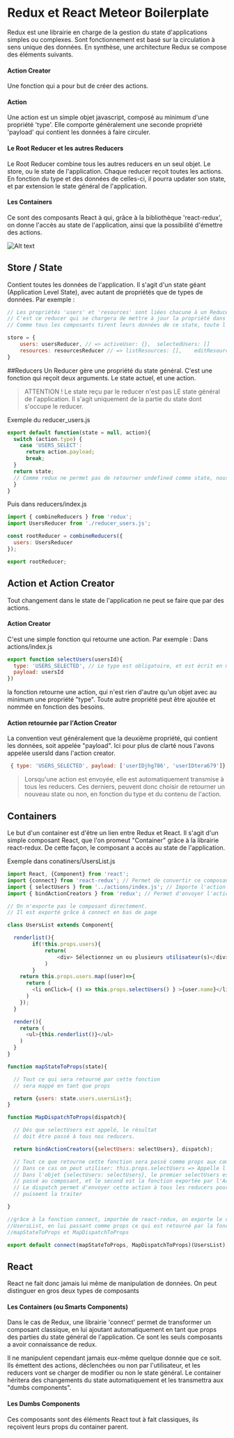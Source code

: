 # Redux et React Meteor Boilerplate

Redux est une librairie en charge de la gestion du state d'applications simples ou complexes. Sont fonctionnement est basé sur la circulation à sens unique des données. En synthèse, une architecture Redux se compose des éléments suivants.

#### Action Creator

Une fonction qui a pour but de créer des actions.

#### Action

Une action est un simple objet javascript, composé au minimum d'une propriété 'type'. Elle comporte généralement une seconde propriété 'payload' qui contient les données à faire circuler.

#### Le Root Reducer et les autres Reducers

Le Root Reducer combine tous les autres reducers en un seul objet. Le store, ou le state de l'application. Chaque reducer reçoit toutes les actions. En fonction du type et des données de celles-ci, il pourra updater son state, et par extension le state général de l'application.

#### Les Containers

Ce sont des composants React à qui, grâce à la bibliothèque 'react-redux', on donne l'accès au state de l'application, ainsi que la possibilité d'émettre des actions.

![Alt text](./redux-schema.png)

## Store / State

Contient toutes les données de l'application. Il s'agit d'un state géant (Application Level State), avec autant de propriétés que de types de données.  Par exemple :

```javascript
// Les propriétés 'users' et 'resources' sont liées chacune à un Reducer.
// C'est ce reducer qui se chargera de mettre à jour la propriété dans le state général.
// Comme tous les composants tirent leurs données de ce state, toute l'application est automatiquement mise à jour.

store = {
	users: usersReducer, // => activeUser: {},	selectedUsers: []
	resources: resourcesReducer // => listResources: [],	editResource: {}, viewResource: {}
}
```

##Reducers
Un Reducer gère une propriété du state général. C'est une fonction qui reçoit deux arguments. Le state actuel, et une action.

> ATTENTION ! Le state reçu par le reducer n'est pas LE state général de l'application. Il s'agit uniquement de la partie du state dont s'occupe le reducer.

Exemple du reducer_users.js

```javascript
export default function(state = null, action){
  switch (action.type) {
    case 'USERS_SELECT':
      return action.payload;
      break;
  }
  return state;
  // Comme redux ne permet pas de retourner undefined comme state, nous lui donnons null comme valeur par défaut.
  }
}
```
Puis dans reducers/index.js

```javascript
import { combineReducers } from 'redux';
import UsersReducer from './reducer_users.js';

const rootReducer = combineReducers({
  users: UsersReducer
});

export rootReducer;
```

## Action et Action Creator

Tout changement dans le state de l'application ne peut se faire que par des actions.

#### Action Creator

C'est une simple fonction qui retourne une action. Par exemple :
Dans actions/index.js

```javascript
export function selectUsers(usersId){
  type: 'USERS_SELECTED', // Le type est obligatoire, et est écrit en majuscules. Généralement il vient d'un const plutôt qu'une string
  payload: usersId
})
```

la fonction retourne une action, qui n'est rien d'autre qu'un objet avec au minimum une propriété "type".
Toute autre propriété peut être ajoutée et nommée en fonction des besoins.

#### Action retournée par l'Action Creator

La convention veut généralement que la deuxième propriété, qui contient les données, soit appelée "payload". Ici pour plus de clarté nous l'avons appelée usersId dans l'action creator.
```javascript
 { type: 'USERS_SELECTED', payload: ['userIDjhg786', 'userIDtera679']}
```

> Lorsqu'une action est envoyée, elle est automatiquement transmise à tous les reducers. Ces derniers, peuvent donc choisir de retourner un nouveau state ou non, en fonction du type et du contenu de l'action.

## Containers

Le but d'un container est d'être un lien entre Redux et React. Il s'agit d'un simple composant React, que l'on promeut "Container" grâce à la librairie react-redux. De cette façon, le composant a accès au state de l'application.

Exemple dans conatiners/UsersList.js

```javascript
import React, {Component} from 'react';
import {connect} from 'react-redux'; // Permet de convertir ce composant en container
import { selectUsers } from '../actions/index.js'; // Importe l'action creator dont on a besoin
import { bindActionCreators } from 'redux'; // Permet d'envoyer l'action à tous les reducers

// On n'exporte pas le composant directement.
// Il est exporté grâce à connect en bas de page

class UsersList extends Component{

  renderlist(){
		if(!this.props.users){
			return(
				<div> Sélectionnez un ou plusieurs utilisateur(s)</div>
			)
		}
    return this.props.users.map((user)=>{
      return (
        <li onClick={ () => this.props.selectUsers() } >{user.name}</li>
      )
    });
  }

  render(){
    return (
      <ul>{this.renderlist()}</ul>
    )
  }
}

function mapStateToProps(state){

  // Tout ce qui sera retourné par cette fonction
  // sera mappé en tant que props

  return {users: state.users.usersList};
}

function MapDispatchToProps(dispatch){

  // Dés que selectUsers est appelé, le résultat
  // doit être passé à tous nos reducers.

  return bindActionCreators({selectUsers: selectUsers}, dispatch);

  // Tout ce que retourne cette fonction sera passé comme props aux composants.
  // Dans ce cas on peut utiliser: this.props.selectUsers => Appelle l'Action Creator
  // Dans l'objet {selectUsers: selectUsers}, le premier selectUsers est le nom du props
  // passé au composant, et le second est la fonction exportée par l'Action Creator.
  // Le dispatch permet d'envoyer cette action à tous les reducers pour que les concernés
  // puiseent la traiter

}

//grâce à la fonction connect, importée de react-redux, on exporte le composant
//UsersList, en lui passant comme props ce qui est retourné par la fonction
//mapStateToProps et MapDispatchToProps

export default connect(mapStateToProps, MapDispatchToProps)(UsersList);

```

## React
React ne fait donc jamais lui même de manipulation de données. On peut distinguer en gros deux types de composants

#### Les Containers (ou Smarts Components)

Dans le cas de Redux, une librairie 'connect' permet de transformer un composant classique, en lui ajoutant automatiquement en tant que props des parties du state général de l'application. Ce sont les seuls composants a avoir connaissance de redux.

Il ne manipulent cependant jamais eux-même quelque donnée que ce soit. Ils émettent des actions, déclenchées ou non par l'utilisateur, et les reducers vont se charger de modifier ou non le state général. Le container héritera des changements du state automatiquement et les transmettra aux "dumbs components".

#### Les Dumbs Components

Ces composants sont des éléments React tout à fait classiques, ils reçoivent leurs props du container parent.
